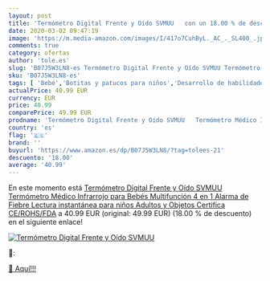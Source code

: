 ```yaml
---
layout: post
title: 'Termómetro Digital Frente y Oído SVMUU   con un 18.00 % de descuento'
date: 2020-03-02 09:47:19
image: 'https://m.media-amazon.com/images/I/417o7CuhByL._AC_._SL400_.jpg'
comments: true
category: ofertas
author: 'tole.es'
slug: 'B07J5W3LN8-es Termómetro Digital Frente y Oído SVMUU Termómetro Médico...'
sku: 'B07J5W3LN8-es'
tags: [ 'Bebé','Botitas y patucos para niños','Desarrollo de habilidades motoras','Juguetes','Juguetes para Bebés y primera infancia','Juguetes para apilar y encajar','Juguetes y juegos','Lactancia y alimentación','Recipientes para comida','Zapatos','Zapatos para bebés','Zapatos para niños','Zapatos y complementos','bebés', ]
actualPrice: 40.99 EUR
currency: EUR
price: 40.99
comparePrice: 49.99 EUR
prodname: 'Termómetro Digital Frente y Oído SVMUU   Termómetro Médico Infrarrojo para Bebés  Multifunción 4 en 1  Alarma de Fiebre  Lectura instantánea para niños  Adultos y Objetos  Certifica CE/ROHS/FDA'
country: 'es'
flag: '🇪🇸'
brand: ''
buyurl: 'https://www.amazon.es/dp/B07J5W3LN8/?tag=tolees-21'
descuento: '18.00'
average: '40.99'
---
```


En este momento está [Termómetro Digital Frente y Oído SVMUU   Termómetro Médico Infrarrojo para Bebés  Multifunción 4 en 1  Alarma de Fiebre  Lectura instantánea para niños  Adultos y Objetos  Certifica CE/ROHS/FDA](https://www.amazon.es/dp/B07J5W3LN8/?tag=tolees-21) a 40.99 EUR (original: 49.99 EUR) (18.00 %  de descuento) en el siguiente enlace!

[![Termómetro Digital Frente y Oído SVMUU  ](https://m.media-amazon.com/images/I/417o7CuhByL._AC_._SL400_.jpg)](https://www.amazon.es/dp/B07J5W3LN8/?tag=tolees-21)

🔎:


[🛒 Aquí!!!](https://www.amazon.es/dp/B07J5W3LN8/?tag=tolees-21)
